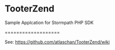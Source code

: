 TooterZend
==========

Sample Applcation for Stormpath PHP SDK

===================

See: https://github.com/atlaschan/TooterZend/wiki
